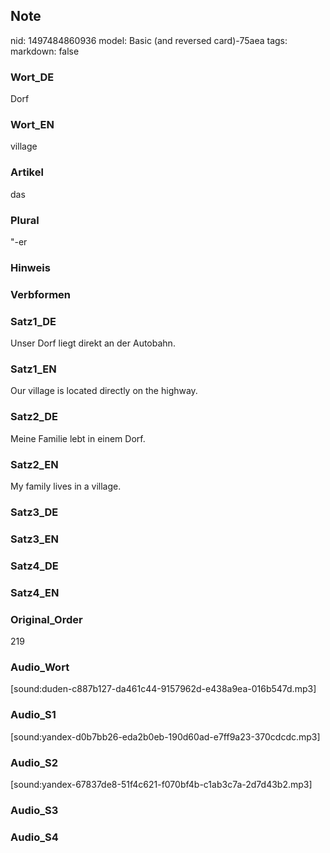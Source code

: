 ## Note
nid: 1497484860936
model: Basic (and reversed card)-75aea
tags: 
markdown: false

### Wort_DE
Dorf

### Wort_EN
village

### Artikel
das

### Plural
"-er

### Hinweis


### Verbformen


### Satz1_DE
Unser Dorf liegt direkt an der Autobahn.

### Satz1_EN
Our village is located directly on the highway.

### Satz2_DE
Meine Familie lebt in einem Dorf.

### Satz2_EN
My family lives in a village.

### Satz3_DE


### Satz3_EN


### Satz4_DE


### Satz4_EN


### Original_Order
219

### Audio_Wort
[sound:duden-c887b127-da461c44-9157962d-e438a9ea-016b547d.mp3]

### Audio_S1
[sound:yandex-d0b7bb26-eda2b0eb-190d60ad-e7ff9a23-370cdcdc.mp3]

### Audio_S2
[sound:yandex-67837de8-51f4c621-f070bf4b-c1ab3c7a-2d7d43b2.mp3]

### Audio_S3


### Audio_S4

